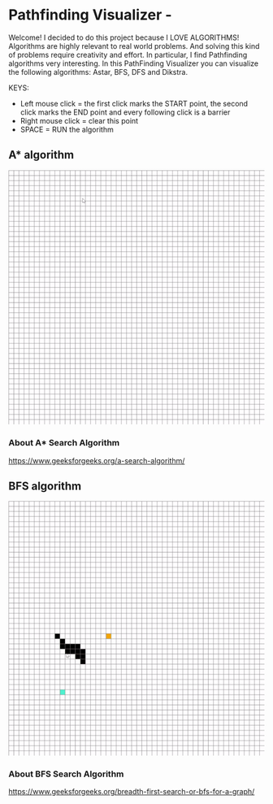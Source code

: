 # Pathfinding Visualizer - 
  
Welcome! I decided to do this project because I LOVE ALGORITHMS! Algorithms are highly relevant to real world problems. And solving this kind of problems require creativity and effort. In particular, I find Pathfinding algorithms very interesting. In this PathFinding Visualizer you can visualize the following algorithms: Astar, BFS, DFS and Dikstra.

KEYS:  
- Left mouse click = the first click marks the START point, the second click marks the END point and every following click is a barrier  
- Right mouse click = clear this point    
- SPACE = RUN the algorithm     


## A* algorithm
![Alt Text](resources/AstarGif.gif)  

### About A* Search Algorithm
https://www.geeksforgeeks.org/a-search-algorithm/

## BFS algorithm
![Alt Text](resources/BFSGif.gif)

### About BFS Search Algorithm
https://www.geeksforgeeks.org/breadth-first-search-or-bfs-for-a-graph/